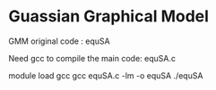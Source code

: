 # Guassian Graphical Model
GMM original code : equSA

Need gcc to compile the main code: equSA.c

module load gcc
gcc equSA.c -lm -o equSA
./equSA
